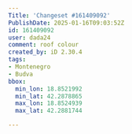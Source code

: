 ```yaml
---
Title: 'Changeset #161409092'
PublishDate: 2025-01-16T09:03:52Z
id: 161409092
user: dada24
comment: roof colour
created_by: iD 2.30.4
tags:
- Montenegro
- Budva
bbox:
  min_lon: 18.8521992
  min_lat: 42.2878865
  max_lon: 18.8524939
  max_lat: 42.2881744

---
```

